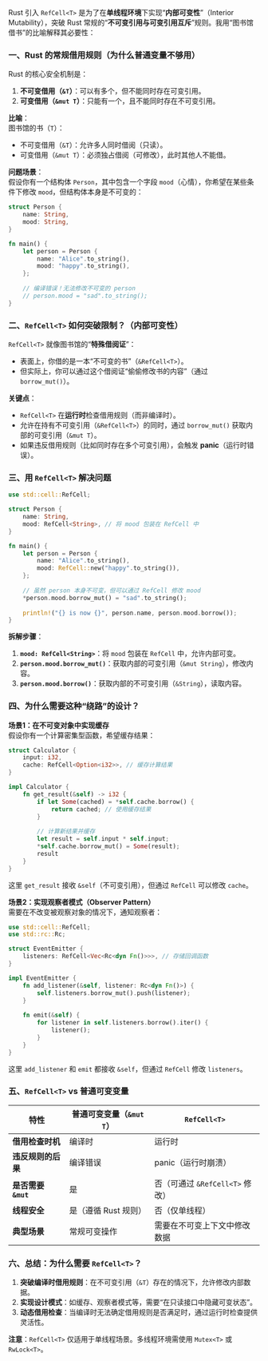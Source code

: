 Rust 引入 `RefCell<T>` 是为了在**单线程环境**下实现“**内部可变性**”（Interior Mutability），突破 Rust 常规的“**不可变引用与可变引用互斥**”规则。我用“图书馆借书”的比喻解释其必要性：


### **一、Rust 的常规借用规则（为什么普通变量不够用）**
Rust 的核心安全机制是：  
1. **不可变借用（`&T`）**：可以有多个，但不能同时存在可变引用。  
2. **可变借用（`&mut T`）**：只能有一个，且不能同时存在不可变引用。  

**比喻**：  
图书馆的书（`T`）：  
- 不可变借用（`&T`）：允许多人同时借阅（只读）。  
- 可变借用（`&mut T`）：必须独占借阅（可修改），此时其他人不能借。  

**问题场景**：  
假设你有一个结构体 `Person`，其中包含一个字段 `mood`（心情），你希望在某些条件下修改 `mood`，但结构体本身是不可变的：  
```rust
struct Person {
    name: String,
    mood: String,
}

fn main() {
    let person = Person {
        name: "Alice".to_string(),
        mood: "happy".to_string(),
    };
    
    // 编译错误！无法修改不可变的 person
    // person.mood = "sad".to_string(); 
}
```


### **二、`RefCell<T>` 如何突破限制？（内部可变性）**
`RefCell<T>` 就像图书馆的“**特殊借阅证**”：  
- 表面上，你借的是一本“不可变的书”（`&RefCell<T>`）。  
- 但实际上，你可以通过这个借阅证“偷偷修改书的内容”（通过 `borrow_mut()`）。  

**关键点**：  
- `RefCell<T>` 在**运行时**检查借用规则（而非编译时）。  
- 允许在持有不可变引用（`&RefCell<T>`）的同时，通过 `borrow_mut()` 获取内部的可变引用（`&mut T`）。  
- 如果违反借用规则（比如同时存在多个可变引用），会触发 **panic**（运行时错误）。  


### **三、用 `RefCell<T>` 解决问题**
```rust
use std::cell::RefCell;

struct Person {
    name: String,
    mood: RefCell<String>, // 将 mood 包装在 RefCell 中
}

fn main() {
    let person = Person {
        name: "Alice".to_string(),
        mood: RefCell::new("happy".to_string()),
    };
    
    // 虽然 person 本身不可变，但可以通过 RefCell 修改 mood
    *person.mood.borrow_mut() = "sad".to_string();
    
    println!("{} is now {}", person.name, person.mood.borrow());
}
```

**拆解步骤**：  
1. **`mood: RefCell<String>`**：将 `mood` 包装在 `RefCell` 中，允许内部可变。  
2. **`person.mood.borrow_mut()`**：获取内部的可变引用（`&mut String`），修改内容。  
3. **`person.mood.borrow()`**：获取内部的不可变引用（`&String`），读取内容。  


### **四、为什么需要这种“绕路”的设计？**
**场景1：在不可变对象中实现缓存**  
假设你有一个计算密集型函数，希望缓存结果：  
```rust
struct Calculator {
    input: i32,
    cache: RefCell<Option<i32>>, // 缓存计算结果
}

impl Calculator {
    fn get_result(&self) -> i32 {
        if let Some(cached) = *self.cache.borrow() {
            return cached; // 使用缓存结果
        }
        
        // 计算新结果并缓存
        let result = self.input * self.input;
        *self.cache.borrow_mut() = Some(result);
        result
    }
}
```  
这里 `get_result` 接收 `&self`（不可变引用），但通过 `RefCell` 可以修改 `cache`。


**场景2：实现观察者模式（Observer Pattern）**  
需要在不改变被观察对象的情况下，通知观察者：  
```rust
use std::cell::RefCell;
use std::rc::Rc;

struct EventEmitter {
    listeners: RefCell<Vec<Rc<dyn Fn()>>>, // 存储回调函数
}

impl EventEmitter {
    fn add_listener(&self, listener: Rc<dyn Fn()>) {
        self.listeners.borrow_mut().push(listener);
    }
    
    fn emit(&self) {
        for listener in self.listeners.borrow().iter() {
            listener();
        }
    }
}
```  
这里 `add_listener` 和 `emit` 都接收 `&self`，但通过 `RefCell` 修改 `listeners`。


### **五、`RefCell<T>` vs 普通可变变量**
| **特性**               | **普通可变变量（`&mut T`）** | **`RefCell<T>`**               |
|------------------------|-----------------------------|-------------------------------|
| **借用检查时机**       | 编译时                      | 运行时                        |
| **违反规则的后果**     | 编译错误                    | panic（运行时崩溃）           |
| **是否需要 `&mut`**    | 是                          | 否（可通过 `&RefCell<T>` 修改）|
| **线程安全**           | 是（遵循 Rust 规则）        | 否（仅单线程）                |
| **典型场景**           | 常规可变操作                | 需要在不可变上下文中修改数据  |


### **六、总结：为什么需要 `RefCell<T>`？**
1. **突破编译时借用规则**：在不可变引用（`&T`）存在的情况下，允许修改内部数据。  
2. **实现设计模式**：如缓存、观察者模式等，需要“在只读接口中隐藏可变状态”。  
3. **动态借用检查**：当编译时无法确定借用规则是否满足时，通过运行时检查提供灵活性。  

**注意**：`RefCell<T>` 仅适用于单线程场景。多线程环境需使用 `Mutex<T>` 或 `RwLock<T>`。
